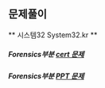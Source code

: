 ## 문제풀이

** 시스템32 System32.kr **

##### Forensics부분 [cert 문제](System32/forensics/cert/cert.MD)
##### Forensics부분 [PPT  문제](System32/forensics/ppt/ppt.MD)
